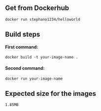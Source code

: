 ## Get from Dockerhub
```
docker run stephano1234/helloworld
```
## Build steps
#### First command:
```
docker build -t your-image-name .
```
#### Second command:
```
docker run your-image-name
```
## Expected size for the images
```
1.85MB
```